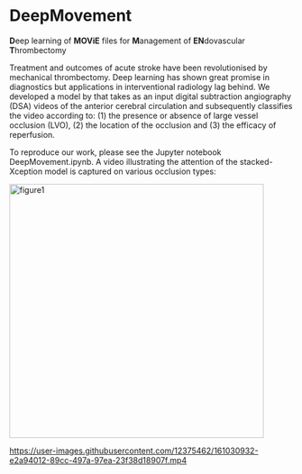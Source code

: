 # DeepMovement
**D**eep learning of **MOViE** files for **M**anagement of **EN**dovascular **T**hrombectomy


Treatment and outcomes of acute stroke have been revolutionised by mechanical thrombectomy. Deep learning has shown great promise in diagnostics but applications in interventional radiology lag behind. We developed a model by that takes as an input digital subtraction angiography (DSA) videos of the anterior cerebral circulation and subsequently classifies the video according to: (1) the presence or absence of large vessel occlusion (LVO), (2) the location of the occlusion and (3) the efficacy of reperfusion.


To reproduce our work, please see the Jupyter notebook DeepMovement.ipynb. A video illustrating the attention of the stacked-Xception model is captured on various occlusion types:


 <img width="451" alt="figure1" src="https://user-images.githubusercontent.com/12375462/161031258-c90432bc-8caa-4a60-b0d8-d687a663fe13.png">


https://user-images.githubusercontent.com/12375462/161030932-e2a94012-89cc-497a-97ea-23f38d18907f.mp4


